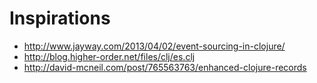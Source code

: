 
# Inspirations


* http://www.jayway.com/2013/04/02/event-sourcing-in-clojure/
* http://blog.higher-order.net/files/clj/es.clj
* http://david-mcneil.com/post/765563763/enhanced-clojure-records